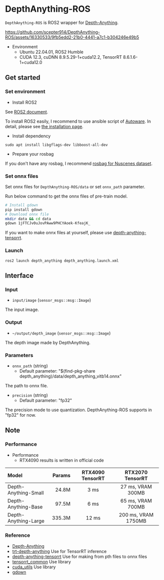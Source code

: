 # DepthAnything-ROS

`DepthAnything-ROS` is ROS2 wrapper for [Depth-Anything](https://github.com/LiheYoung/Depth-Anything).

https://github.com/scepter914/DepthAnything-ROS/assets/16330533/9fb5edd2-21b0-4441-a7c1-b304246e49b5

- Environment
  - Ubuntu 22.04.01, ROS2 Humble
  - CUDA 12.3, cuDNN 8.9.5.29-1+cuda12.2, TensorRT 8.6.1.6-1+cuda12.0

## Get started
### Set environment

- Install ROS2

See [ROS2 document](https://docs.ros.org/en/humble/Installation.html).

To install ROS2 easily, I recommend to use ansible script of [Autoware](https://github.com/autowarefoundation/autoware).
In detail, please see [the installation page](https://autowarefoundation.github.io/autoware-documentation/main/installation/autoware/source-installation/).

- Install dependency

```
sudo apt install libgflags-dev libboost-all-dev
```

- Prepare your rosbag

If you don't have any rosbag, I recommend [rosbag for Nuscenes dataset](https://github.com/scepter914/ros-useful-tools/tree/main/nuscenes_rosbag).


### Set onnx files

Set onnx files for `DepthAnything-ROS/data` or set `onnx_path` parameter.

Run below command to get the onnx files of pre-train model.

```sh
# Install gdown
pip install gdown
# Download onnx file
mkdir data && cd data
gdown 1jFTCJv0uJovPAww9PHCYAoek-KfeajK_
```
If you want to make onnx files at yourself, please use [depth-anything-tensorrt](https://github.com/spacewalk01/depth-anything-tensorrt/issues/10).

### Launch

```
ros2 launch depth_anything depth_anything.launch.xml
```

## Interface
### Input

- `input/image` (`sensor_msgs::msg::Image`)

The input image.

### Output

- `~/output/depth_image` (`sensor_msgs::msg::Image`)

The depth image made by DepthAnything.

### Parameters

- `onnx_path` (string)
  - Default parameter: "$(find-pkg-share depth_anything)/data/depth_anything_vitb14.onnx"

The path to onnx file.

- `precision` (string)
  - Default parameter: "fp32"

The precision mode to use quantization.
DepthAnything-ROS supports in "fp32" for now.

## Note
### Performance

- Performance
  - RTX4090 results is written in official code

| Model                | Params | RTX4090 TensorRT |  RTX2070 TensorRT   |
| :------------------- | -----: | :--------------: | :-----------------: |
| Depth-Anything-Small |  24.8M |       3 ms       |  27 ms, VRAM 300MB  |
| Depth-Anything-Base  |  97.5M |       6 ms       |  65 ms, VRAM 700MB  |
| Depth-Anything-Large | 335.3M |      12 ms       | 200 ms, VRAM 1750MB |

### Reference

- [Depth-Anything](https://github.com/LiheYoung/Depth-Anything)
- [trt-depth-anything](https://github.com/daniel89710/trt-depth-anything) Use for TensorRT inference
- [depth-anything-tensorrt](https://github.com/spacewalk01/depth-anything-tensorrt) Use for making from pth files to onnx files
- [tensorrt_common](https://github.com/autowarefoundation/autoware.universe/tree/main/common/tensorrt_common) Use library
- [cuda_utils](https://github.com/autowarefoundation/autoware.universe/tree/main/common/cuda_utils) Use library
- [gdown](https://github.com/wkentaro/gdown)
